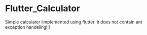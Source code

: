 # Flutter_Calculator
Simple calculator iimplemented using flutter. it does not contain ant exception handeling!!!
